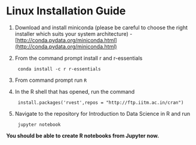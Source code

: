 # Linux Installation Guide 

1. Download and install miniconda (please be careful to choose the right installer which suits your system architecture) - [http://conda.pydata.org/miniconda.html](http://conda.pydata.org/miniconda.html)

2. From the command prompt install r and r-essentials

        conda install -c r r-essentials

3. From command prompt run `R`

4. In the R shell that has opened, run the command

        install.packages('rvest',repos = "http://ftp.iitm.ac.in/cran")

5. Navigate to the repository for Introduction to Data Science in R and run 

        jupyter notebook

**You should be able to create R notebooks from Jupyter now.**
